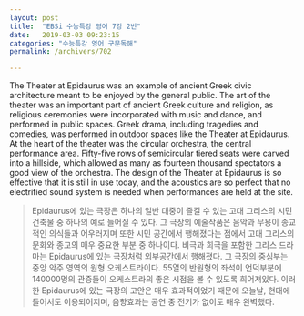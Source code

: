 ```yaml
---
layout: post
title:  "EBSi 수능특강 영어 7강 2번"
date:   2019-03-03 09:23:15
categories: "수능특강 영어 구문독해"
permalink: /archivers/702

---
```


The Theater at Epidaurus was an example of ancient Greek civic architecture meant to be enjoyed by the general public. The art of the theater was an important part of ancient Greek culture and religion, as religious ceremonies were incorporated with music and dance, and performed in public spaces. Greek drama, including tragedies and comedies, was performed in outdoor spaces like the Theater at Epidaurus. At the heart of the theater was the circular orchestra, the central performance area. Fifty-five rows of semicircular tiered seats were carved into a hillside, which allowed as many as fourteen thousand spectators a good view of the orchestra. The design of the Theater at Epidaurus is so effective that it is still in use today, and the acoustics are so perfect that no electrified sound system is needed when performances are held at the site.
<!--more-->

>Epidaurus에 있는 극장은 하나의 일반 대중이 즐길 수 있는 고대 그리스의 시민 건축물 중 하나의 예로 들어질 수 있다. 그 극장의 예술작품은 음악과 무용이 종교적인 의식들과 어우러지며 또한 시민 공간에서 행해졌다는 점에서 고대 그리스의 문화와 종교의 매우 중요한 부분 중 하나이다. 비극과 희극을 포함한 그리스 드라마는 Epidaurus에 있는 극장처럼 외부공간에서 행해졌다. 그 극장의 중심부는 중앙 악주 영역의 원형 오케스트라이다. 55열의 반원형의 좌석이 언덕부분에 140000명의 관중들이 오케스트라의 좋은 시점을 볼 수 있도록 희어져있다. 이러한 Epidaurus에 있는 극장의 고안은 매우 효과적이었기 때문에 오늘날, 현대에 들어서도 이용되어지며, 음향효과는 공연 중 전기가 없이도 매우 완벽했다.